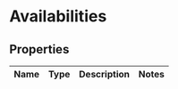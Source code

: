 # Availabilities

## Properties
Name | Type | Description | Notes
------------ | ------------- | ------------- | -------------
